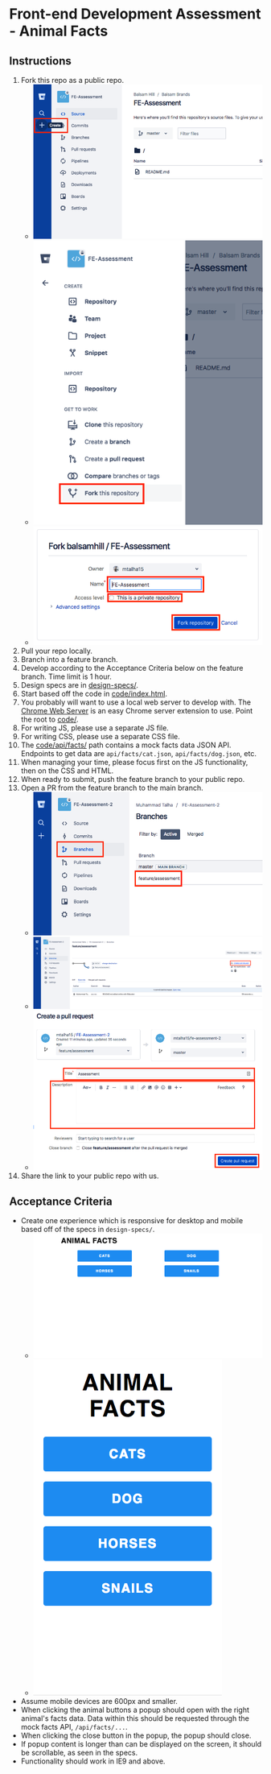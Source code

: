 # Front-end Development Assessment - Animal Facts

## Instructions
1. Fork this repo as a public repo.
    - ![Fork 1](instruction-images/1-fork-1.png)
    - ![Fork 2](instruction-images/2-fork-2.png)
    - ![Fork 3](instruction-images/3-fork-3.png)
1. Pull your repo locally.
1. Branch into a feature branch.
1. Develop according to the Acceptance Criteria below on the feature branch. Time limit is 1 hour.
1. Design specs are in [design-specs/](design-specs/).
1. Start based off the code in [code/index.html](code/index.html).
1. You probably will want to use a local web server to develop with. The [Chrome Web Server](https://chrome.google.com/webstore/detail/web-server-for-chrome/ofhbbkphhbklhfoeikjpcbhemlocgigb?hl=en) is an easy Chrome server extension to use. Point the root to [code/](code/).
1. For writing JS, please use a separate JS file.
1. For writing CSS, please use a separate CSS file.
1. The [code/api/facts/](code/api/facts/) path contains a mock facts data JSON API. Endpoints to get data are `api/facts/cat.json`, `api/facts/dog.json`, etc.
1. When managing your time, please focus first on the JS functionality, then on the CSS and HTML.
1. When ready to submit, push the feature branch to your public repo.
1. Open a PR from the feature branch to the main branch.
    - ![Create PR 1](instruction-images/4-create_pr-1.png)
    - ![Create PR 2](instruction-images/5-create_pr-2.png)
    - ![Create PR 3](instruction-images/6-create_pr-3.png)
1. Share the link to your public repo with us.

## Acceptance Criteria
- Create one experience which is responsive for desktop and mobile based off of the specs in `design-specs/`.
    - ![Desktop Spec](design-specs/specs-no-details/desktop.png)
    - ![Mobile Spec](design-specs/specs-no-details/mobile.png)
- Assume mobile devices are 600px and smaller.
- When clicking the animal buttons a popup should open with the right animal's facts data. Data within this should be requested through the mock facts API, `/api/facts/...`.
- When clicking the close button in the popup, the popup should close.
- If popup content is longer than can be displayed on the screen, it should be scrollable, as seen in the specs.
- Functionality should work in IE9 and above.